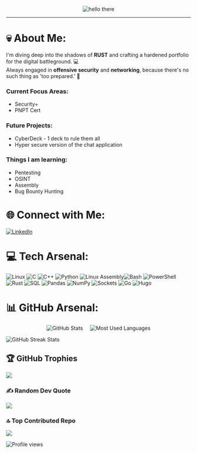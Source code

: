  <p align="center">
  <img src="https://github.com/SirChronicle/SirChronicle/blob/main/assets/hello%20big.gif?raw=true" width="max-width: 100%" alt="hello there">
</p>

---

# 💀 About Me: 
I'm diving deep into the shadows of **RUST** and crafting a hardened portfolio for the digital battleground. 💻  
Always engaged in **offensive security** and **networking**, because there's no such thing as 'too prepared.' 🗼

### Current Focus Areas:
- Security+
- PNPT Cert

### Future Projects:
- CyberDeck - 1 deck to rule them all
- Hyper secure version of the chat application

### Things I am learning:
- Pentesting
- OSINT
- Assembly
- Bug Bounty Hunting

# 🌐 Connect with Me:
[![LinkedIn](https://img.shields.io/badge/LinkedIn-%230077B5.svg?logo=linkedin&logoColor=white&style=for-the-badge)](https://linkedin.com/in/tanmay-sharma-36663716b)

# 💻 Tech Arsenal:

![Linux](https://img.shields.io/badge/Linux-%23ff0000?style=for-the-badge&logo=linux&logoColor=black) ![C](https://img.shields.io/badge/C-%2300599C.svg?style=for-the-badge&logo=c&logoColor=white) ![C++](https://img.shields.io/badge/C++-%2300599C.svg?style=for-the-badge&logo=c%2B%2B&logoColor=white) ![Python](https://img.shields.io/badge/Python-%233776AB?style=for-the-badge&logo=python&logoColor=ffdd54) ![Linux Assembly](https://img.shields.io/badge/Linux%20x86%20Assembly-%23121011.svg?style=for-the-badge&logo=linux&logoColor=white)![Bash](https://img.shields.io/badge/Bash-%23121011.svg?style=for-the-badge&logo=gnu-bash&logoColor=white) ![PowerShell](https://img.shields.io/badge/PowerShell-%235391FE?style=for-the-badge&logo=powershell&logoColor=white)  ![Rust](https://img.shields.io/badge/Rust-%23000000.svg?style=for-the-badge&logo=rust&logoColor=white) ![SQL](https://img.shields.io/badge/SQL-%2307405e.svg?style=for-the-badge&logo=sqlite&logoColor=white)  ![Pandas](https://img.shields.io/badge/Pandas-%23150458.svg?style=for-the-badge&logo=pandas&logoColor=white) ![NumPy](https://img.shields.io/badge/NumPy-%23013243.svg?style=for-the-badge&logo=numpy&logoColor=white)  ![Sockets](https://img.shields.io/badge/Socket-Programming-%23013243.svg?style=for-the-badge&logo=socket.io&logoColor=white)  ![Go](https://img.shields.io/badge/Go-%2300ADD8.svg?style=for-the-badge&logo=go&logoColor=white)  ![Hugo](https://img.shields.io/badge/Hugo-%23FF4088.svg?style=for-the-badge&logo=hugo&logoColor=white)  

# 📊 GitHub Arsenal:
<div align="left" style="display: flex; justify-content: center; gap: 20px;">
  <!-- GitHub Stats -->
  <img src="https://github-readme-stats.vercel.app/api?username=d3adp0et&hide_border=true&include_all_commits=true&count_private=true&bg_color=000000&title_color=8A2BE2&text_color=D8BFD8&icon_color=9370DB" alt="GitHub Stats" />

  <!-- Most Used Languages -->
  <img src="https://github-readme-stats.vercel.app/api/top-langs/?username=d3adp0et&hide_border=true&include_all_commits=true&count_private=true&layout=compact&bg_color=000000&title_color=8A2BE2&text_color=D8BFD8&icon_color=9370DB" alt="Most Used Languages" />
</div>

<p align="left">
  <!-- GitHub Streak Stats -->
  <img src="https://github-readme-streak-stats.herokuapp.com/?user=d3adp0et&hide_border=true&background=000000&fire=8A2BE2&ring=9370DB&currStreakLabel=9370DB&sideNums=8A2BE2&sideLabels=9370DB&dates=D8BFD8" alt="GitHub Streak Stats" />
</p>




## 🏆 GitHub Trophies
![](https://github-profile-trophy.vercel.app/?username=d3adp0et&theme=darkhub&no-frame=false&no-bg=true&margin-w=4)

### ✍️ Random Dev Quote
![](https://quotes-github-readme.vercel.app/api?type=horizontal&theme=darkhub)

### 🔝 Top Contributed Repo
![](https://github-contributor-stats.vercel.app/api?username=d3adp0et&limit=5&theme=dark&combine_all_yearly_contributions=true)

![Profile views](https://komarev.com/ghpvc/?username=d3adp0et&color=blueviolet)
